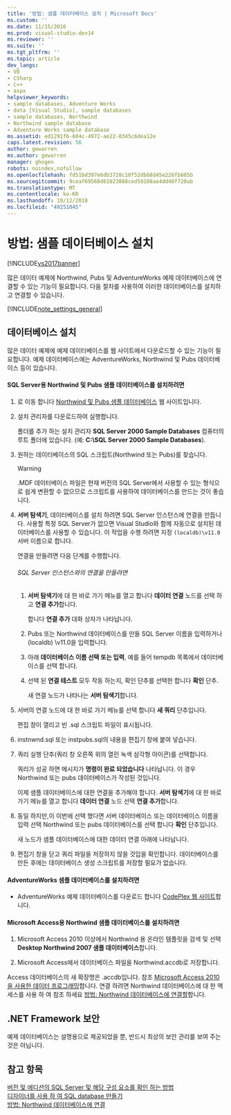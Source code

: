 ```yaml
---
title: '방법: 샘플 데이터베이스 설치 | Microsoft Docs'
ms.custom: ''
ms.date: 11/15/2016
ms.prod: visual-studio-dev14
ms.reviewer: ''
ms.suite: ''
ms.tgt_pltfrm: ''
ms.topic: article
dev_langs:
- VB
- CSharp
- C++
- aspx
helpviewer_keywords:
- sample databases, Adventure Works
- data [Visual Studio], sample databases
- sample databases, Northwind
- Northwind sample database
- Adventure Works sample database
ms.assetid: ed1291f6-604c-4972-ae22-0345c6dea12e
caps.latest.revision: 56
author: gewarren
ms.author: gewarren
manager: ghogen
robots: noindex,nofollow
ms.openlocfilehash: fd51bd397e6db3728c10f52db68d45e226fb605b
ms.sourcegitcommit: 9ceaf69568d61023868ced59108ae4dd46f720ab
ms.translationtype: MT
ms.contentlocale: ko-KR
ms.lasthandoff: 10/12/2018
ms.locfileid: "49251045"
---
```

# <a name="how-to-install-sample-databases"></a>방법: 샘플 데이터베이스 설치
[!INCLUDE[vs2017banner](../includes/vs2017banner.md)]

많은 데이터 예제에 Northwind, Pubs 및 AdventureWorks 예제 데이터베이스에 연결할 수 있는 기능이 필요합니다. 다음 절차를 사용하여 이러한 데이터베이스를 설치하고 연결할 수 있습니다.  
  
 [!INCLUDE[note_settings_general](../includes/note-settings-general-md.md)]  
  
## <a name="installing-databases"></a>데이터베이스 설치  
 많은 데이터 예제에 예제 데이터베이스를 웹 사이트에서 다운로드할 수 있는 기능이 필요합니다. 예제 데이터베이스에는 AdventureWorks, Northwind 및 Pubs 데이터베이스 등이 있습니다.  
  
#### <a name="to-install-the-northwind-and-pubs-sample-databases-for-sql-server"></a>SQL Server용 Northwind 및 Pubs 샘플 데이터베이스를 설치하려면  
  
1.  로 이동 합니다 [Northwind 및 Pubs 샘플 데이터베이스](http://go.microsoft.com/fwlink?linkid=64296) 웹 사이트입니다.  
  
2.  설치 관리자를 다운로드하여 실행합니다.  
  
     폴더를 추가 하는 설치 관리자 **SQL Server 2000 Sample Databases** 컴퓨터의 루트 폴더에 있습니다. (예: **C:\SQL Server 2000 Sample Databases**).  
  
3.  원하는 데이터베이스의 SQL 스크립트(Northwind 또는 Pubs)를 찾습니다.  
  
    > [!WARNING]
    >  .MDF 데이터베이스 파일은 현재 버전의 SQL Server에서 사용할 수 있는 형식으로 쉽게 변환할 수 없으므로 스크립트를 사용하여 데이터베이스를 만드는 것이 좋습니다.  
  
4.  **서버 탐색기**, 데이터베이스를 설치 하려면 SQL Server 인스턴스에 연결을 만듭니다. 사용할 특정 SQL Server가 없으면 Visual Studio와 함께 자동으로 설치된 데이터베이스를 사용할 수 있습니다. 이 작업을 수행 하려면 지정 `(localdb)\v11.0` 서버 이름으로 합니다.  
  
     연결을 만들려면 다음 단계를 수행합니다.  
  
    ###### <a name="to-create-a-connection-to-an-instance-of-sql-server"></a>SQL Server 인스턴스와의 연결을 만들려면  
  
    1.  **서버 탐색기**에 대 한 바로 가기 메뉴를 열고 합니다 **데이터 연결** 노드를 선택 하 고 **연결 추가**합니다.  
  
         합니다 **연결 추가** 대화 상자가 나타납니다.  
  
    2.  Pubs 또는 Northwind 데이터베이스를 만들 SQL Server 이름을 입력하거나 (localdb) \v11.0을 입력합니다.  
  
    3.  아래 **데이터베이스 이름 선택 또는 입력**, 예를 들어 tempdb 목록에서 데이터베이스를 선택 합니다.  
  
    4.  선택 된 **연결 테스트** 모두 작동 하는지, 확인 단추를 선택한 합니다 **확인** 단추.  
  
         새 연결 노드가 나타나는 **서버 탐색기**합니다.  
  
5.  서버의 연결 노드에 대 한 바로 가기 메뉴를 선택 합니다 **새 쿼리** 단추입니다.  
  
     편집 창이 열리고 빈 .sql 스크립트 파일이 표시됩니다.  
  
6.  instnwnd.sql 또는 instpubs.sql의 내용을 편집기 창에 붙여 넣습니다.  
  
7.  쿼리 실행 단추(쿼리 창 오른쪽 위의 열린 녹색 삼각형 아이콘)를 선택합니다.  
  
     쿼리가 성공 하면 메시지가 **명령이 완료 되었습니다** 나타납니다. 이 경우 Northwind 또는 pubs 데이터베이스가 작성된 것입니다.  
  
     이제 샘플 데이터베이스에 대한 연결을 추가해야 합니다. **서버 탐색기**에 대 한 바로 가기 메뉴를 열고 합니다 **데이터 연결** 노드 선택 **연결 추가**합니다.  
  
8.  동일 하지만,이 이번에 선택 했다면 서버 데이터베이스 또는 데이터베이스 이름을 입력 선택 Northwind 또는 pubs 데이터베이스를 선택 합니다 **확인** 단추입니다.  
  
     새 노드가 샘플 데이터베이스에 대한 데이터 연결 아래에 나타납니다.  
  
9. 편집기 창을 닫고 쿼리 파일을 저장하지 않을 것입을 확인합니다. 데이터베이스를 만든 후에는 데이터베이스 생성 스크립트를 저장할 필요가 없습니다.  
  
#### <a name="to-install-the-adventureworks-sample-databases"></a>AdventureWorks 샘플 데이터베이스를 설치하려면  
  
-   AdventureWorks 예제 데이터베이스를 다운로드 합니다 [CodePlex 웹 사이트](http://go.microsoft.com/fwlink/?linkid=87843)합니다.  
  
#### <a name="to-install-the-northwind-sample-database-for-microsoft-access"></a>Microsoft Access용 Northwind 샘플 데이터베이스를 설치하려면  
  
1.  Microsoft Access 2010 이상에서 Northwind 용 온라인 템플릿을 검색 및 선택 **Desktop Northwind 2007 샘플 데이터베이스**합니다.  
  
2.  Microsoft Access에서 데이터베이스 파일을 Northwind.accdb로 저장합니다.  
  
 Access 데이터베이스의 새 확장명은 .accdb입니다. 참조 [Microsoft Access 2010을 사용한 데이터 프로그래밍](http://msdn.microsoft.com/library/office/ff965871.aspx)합니다. 연결 하려면 Northwind 데이터베이스에 대 한 액세스를 사용 하 여 참조 하세요 [방법: Northwind 데이터베이스에 연결할](../data-tools/how-to-connect-to-the-northwind-database.md)합니다.  
  
## <a name="net-framework-security"></a>.NET Framework 보안  
 예제 데이터베이스는 설명용으로 제공되었을 뿐, 반드시 최상의 보안 관리를 보여 주는 것은 아닙니다.  
  
## <a name="see-also"></a>참고 항목  
 [버전 및 에디션의 SQL Server 및 해당 구성 요소를 확인 하는 방법](http://support.microsoft.com/kb/321185)   
 [디자이너를 사용 하 여 SQL database 만들기](../data-tools/create-a-sql-database-by-using-a-designer.md)   
 [방법: Northwind 데이터베이스에 연결](../data-tools/how-to-connect-to-the-northwind-database.md)